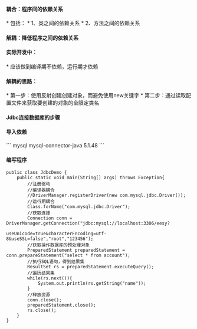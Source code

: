 <h4>耦合：程序间的依赖关系</h4>
* 包括：
*   1、类之间的依赖关系
*   2、方法之间的依赖关系

<h4>解耦：降低程序之间的依赖关系</h4>
<h4>实际开发中：</h4>
*   应该做到编译期不依赖，运行期才依赖

<h4>解耦的思路：</h4>
*   第一步：使用反射创建创建对象，而避免使用new关键字
*   第二步：通过读取配置文件来获取要创建的对象的全限定类名

<h4>Jdbc连接数据库的步骤</h4>
<h4>导入依赖</h4>
```
<dependencies>
        <dependency>
            <groupId>mysql</groupId>
            <artifactId>mysql-connector-java</artifactId>
            <version>5.1.48</version>
        </dependency>
    </dependencies>
```

<h4>编写程序</h4>

```
public class JdbcDemo {
    public static void main(String[] args) throws Exception{
        //注册驱动
        //编译器耦合
        //DriverManager.registerDriver(new com.mysql.jdbc.Driver());
        //运行期耦合
        Class.forName("com.mysql.jdbc.Driver");
        //获取连接
        Connection conn = DriverManager.getConnection("jdbc:mysql://localhost:3306/eesy?
                                                        useUnicode=true&characterEncoding=utf-8&useSSL=false","root","123456");
        //获取操作数据库的预处理对象
        PreparedStatement preparedStatement = conn.prepareStatement("select * from account");
        //执行SQL语句，得到结果集
        ResultSet rs = preparedStatement.executeQuery();
        //遍历结果集
        while(rs.next()){
            System.out.println(rs.getString("name"));
        }
        //释放资源
        conn.close();
        preparedStatement.close();
        rs.close();
    }
}
```
